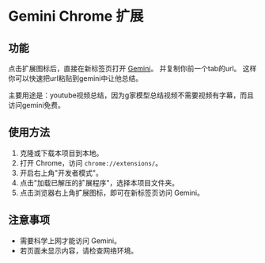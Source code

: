 # Gemini Chrome 扩展

## 功能

点击扩展图标后，直接在新标签页打开 [Gemini](https://gemini.google.com/)。
并复制你前一个tab的url。 这样你可以快速把url粘贴到gemini中让他总结。 

主要用途是：youtube视频总结，因为g家模型总结视频不需要视频有字幕，而且访问gemini免费。

## 使用方法

1. 克隆或下载本项目到本地。
2. 打开 Chrome，访问 `chrome://extensions/`。
3. 开启右上角"开发者模式"。
4. 点击"加载已解压的扩展程序"，选择本项目文件夹。
5. 点击浏览器右上角扩展图标，即可在新标签页访问 Gemini。

## 注意事项

- 需要科学上网才能访问 Gemini。
- 若页面未显示内容，请检查网络环境。
